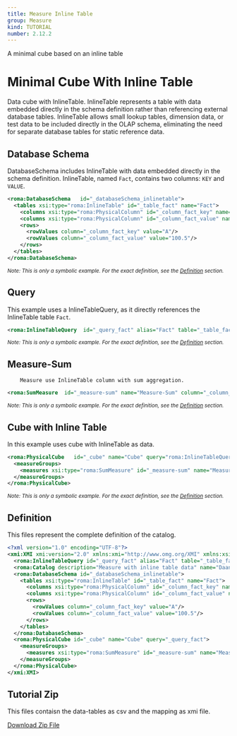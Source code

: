 ```yaml
---
title: Measure Inline Table
group: Measure
kind: TUTORIAL
number: 2.12.2
---
```

A minimal cube based on an inline table


# Minimal Cube With Inline Table

Data cube with InlineTable.
InlineTable represents a table with data embedded directly in the schema definition rather than referencing external database tables.
InlineTable allows small lookup tables, dimension data, or test data to be included directly in the OLAP schema,
eliminating the need for separate database tables for static reference data.


## Database Schema

DatabaseSchema includes InlineTable with data embedded directly in the schema definition.
InlineTable, named `Fact`, contains two columns: `KEY` and `VALUE`.


```xml
<roma:DatabaseSchema   id="_databaseSchema_inlinetable">
  <tables xsi:type="roma:InlineTable" id="_table_fact" name="Fact">
    <columns xsi:type="roma:PhysicalColumn" id="_column_fact_key" name="KEY"/>
    <columns xsi:type="roma:PhysicalColumn" id="_column_fact_value" name="VALUE" type="Integer"/>
    <rows>
      <rowValues column="_column_fact_key" value="A"/>
      <rowValues column="_column_fact_value" value="100.5"/>
    </rows>
  </tables>
</roma:DatabaseSchema>

```
*<small>Note: This is only a symbolic example. For the exact definition, see the [Definition](#definition) section.</small>*
## Query

This example uses a InlineTableQuery, as it directly references the InlineTable table `Fact`.


```xml
<roma:InlineTableQuery  id="_query_fact" alias="Fact" table="_table_fact"/>

```
*<small>Note: This is only a symbolic example. For the exact definition, see the [Definition](#definition) section.</small>*
## Measure-Sum

        Measure use InlineTable column with sum aggregation.


```xml
<roma:SumMeasure  id="_measure-sum" name="Measure-Sum" column="_column_fact_value"/>

```
*<small>Note: This is only a symbolic example. For the exact definition, see the [Definition](#definition) section.</small>*
## Cube with Inline Table

In this example uses cube with InlineTable as data.


```xml
<roma:PhysicalCube   id="_cube" name="Cube" query="roma:InlineTableQuery _query_fact">
  <measureGroups>
    <measures xsi:type="roma:SumMeasure" id="_measure-sum" name="Measure-Sum" column="_column_fact_value"/>
  </measureGroups>
</roma:PhysicalCube>

```
*<small>Note: This is only a symbolic example. For the exact definition, see the [Definition](#definition) section.</small>*

## Definition

This files represent the complete definition of the catalog.

```xml
<?xml version="1.0" encoding="UTF-8"?>
<xmi:XMI xmi:version="2.0" xmlns:xmi="http://www.omg.org/XMI" xmlns:xsi="http://www.w3.org/2001/XMLSchema-instance" xmlns:roma="https://www.daanse.org/spec/org.eclipse.daanse.rolap.mapping">
  <roma:InlineTableQuery id="_query_fact" alias="Fact" table="_table_fact"/>
  <roma:Catalog description="Measure with inline table data" name="Daanse Tutorial - Measure Inline Table" cubes="_cube" dbschemas="_databaseSchema_inlinetable"/>
  <roma:DatabaseSchema id="_databaseSchema_inlinetable">
    <tables xsi:type="roma:InlineTable" id="_table_fact" name="Fact">
      <columns xsi:type="roma:PhysicalColumn" id="_column_fact_key" name="KEY"/>
      <columns xsi:type="roma:PhysicalColumn" id="_column_fact_value" name="VALUE" type="Integer"/>
      <rows>
        <rowValues column="_column_fact_key" value="A"/>
        <rowValues column="_column_fact_value" value="100.5"/>
      </rows>
    </tables>
  </roma:DatabaseSchema>
  <roma:PhysicalCube id="_cube" name="Cube" query="_query_fact">
    <measureGroups>
      <measures xsi:type="roma:SumMeasure" id="_measure-sum" name="Measure-Sum" column="_column_fact_value"/>
    </measureGroups>
  </roma:PhysicalCube>
</xmi:XMI>

```



## Tutorial Zip
This files contaisn the data-tables as csv and the mapping as xmi file.

<a href="./zip/tutorial.measure.inlinetable.zip" download>Download Zip File</a>

